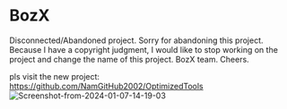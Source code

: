 # BozX
Disconnected/Abandoned project.
Sorry for abandoning this project. Because I have a copyright judgment, I would like to stop working on the project and change the name of this project. BozX team. Cheers.

pls visit the new project: https://github.com/NamGitHub2002/OptimizedTools
![Screenshot-from-2024-01-07-14-19-03](https://github.com/NamGitHub2002/hdisk/assets/120299835/c9f01de4-bc56-4452-8a0a-ee7fc6aa003e)
